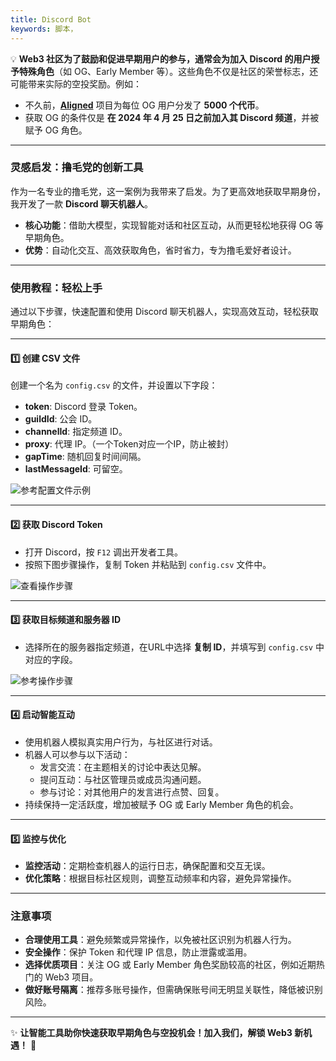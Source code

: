 ```yaml
---
title: Discord Bot
keywords: 脚本，
---
```

💡 **Web3 社区为了鼓励和促进早期用户的参与，通常会为加入 Discord 的用户授予特殊角色**（如 OG、Early Member 等）。这些角色不仅是社区的荣誉标志，还可能带来实际的空投奖励。例如：

- 不久前，**[Aligned](https://x.com/alignedlayer)** 项目为每位 OG 用户分发了 **5000 个代币**。
- 获取 OG 的条件仅是 **在 2024 年 4 月 25 日之前加入其 Discord 频道**，并被赋予 OG 角色。

---

### **灵感启发：撸毛党的创新工具**

作为一名专业的撸毛党，这一案例为我带来了启发。为了更高效地获取早期身份，我开发了一款 **Discord 聊天机器人**。

- **核心功能**：借助大模型，实现智能对话和社区互动，从而更轻松地获得 OG 等早期角色。
- **优势**：自动化交互、高效获取角色，省时省力，专为撸毛爱好者设计。

---
### **使用教程：轻松上手**

通过以下步骤，快速配置和使用 Discord 聊天机器人，实现高效互动，轻松获取早期角色：

---

#### **1️⃣ 创建 CSV 文件**

创建一个名为 `config.csv` 的文件，并设置以下字段：

- **token**: Discord 登录 Token。
- **guildId**: 公会 ID。
- **channelId**: 指定频道 ID。
- **proxy**: 代理 IP。（一个Token对应一个IP，防止被封）
- **gapTime**: 随机回复时间间隔。
- **lastMessageId**: 可留空。

![参考配置文件示例](https://static.learn.css.show/discord_csv.jpg)

---

#### **2️⃣ 获取 Discord Token**

- 打开 Discord，按 `F12` 调出开发者工具。
- 按照下图步骤操作，复制 Token 并粘贴到 `config.csv` 文件中。 

![查看操作步骤](https://static.learn.css.show/discord_token.jpg)

---

#### **3️⃣ 获取目标频道和服务器 ID**

- 选择所在的服务器指定频道，在URL中选择 **复制 ID**，并填写到 `config.csv` 中对应的字段。 

![参考操作步骤](https://static.learn.css.show/discord_id.jpg)

---

#### **4️⃣ 启动智能互动**

- 使用机器人模拟真实用户行为，与社区进行对话。
- 机器人可以参与以下活动：
    - 发言交流：在主题相关的讨论中表达见解。
    - 提问互动：与社区管理员或成员沟通问题。
    - 参与讨论：对其他用户的发言进行点赞、回复。
- 持续保持一定活跃度，增加被赋予 OG 或 Early Member 角色的机会。

---

#### **5️⃣ 监控与优化**

- **监控活动**：定期检查机器人的运行日志，确保配置和交互无误。
- **优化策略**：根据目标社区规则，调整互动频率和内容，避免异常操作。

---
### **注意事项**

- **合理使用工具**：避免频繁或异常操作，以免被社区识别为机器人行为。
- **安全操作**：保护 Token 和代理 IP 信息，防止泄露或滥用。
- **选择优质项目**：关注 OG 或 Early Member 角色奖励较高的社区，例如近期热门的 Web3 项目。
- **做好账号隔离**：推荐多账号操作，但需确保账号间无明显关联性，降低被识别风险。

---

✨ **让智能工具助你快速获取早期角色与空投机会！加入我们，解锁 Web3 新机遇！** 🚀
